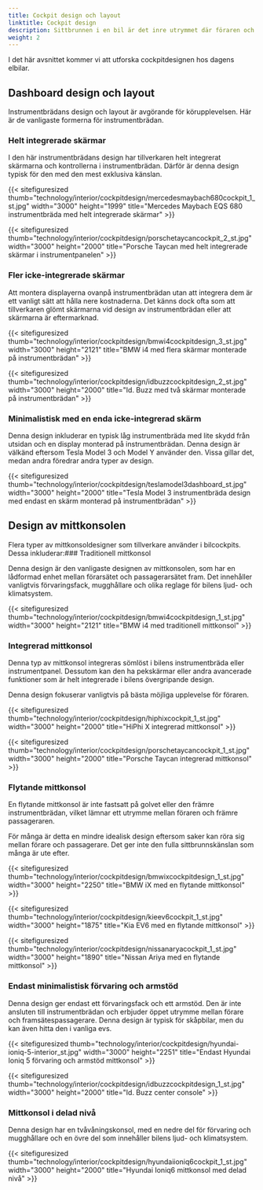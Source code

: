 ```yaml
---
title: Cockpit design och layout
linktitle: Cockpit design
description: Sittbrunnen i en bil är det inre utrymmet där föraren och passagerarna interagerar med bilens funktioner och egenskaper. Därför är cockpitdesignen avgörande för bilens övergripande attraktionskraft, prestanda, komfort och säkerhet.
weight: 2
---
```

<!-- markdownlint-disable MD033 -->
I det här avsnittet kommer vi att utforska cockpitdesignen hos dagens elbilar.

## Dashboard design och layout

Instrumentbrädans design och layout är avgörande för körupplevelsen. Här är de vanligaste formerna för instrumentbrädan.

### Helt integrerade skärmar

I den här instrumentbrädans design har tillverkaren helt integrerat skärmarna och kontrollerna i instrumentbrädan. Därför är denna design typisk för den med den mest exklusiva känslan.

{{< sitefiguresized thumb="technology/interior/cockpitdesign/mercedesmaybach680cockpit_1_st.jpg" width="3000" height="1999" title="Mercedes Maybach EQS 680 instrumentbräda med helt integrerade skärmar" >}}

{{< sitefiguresized thumb="technology/interior/cockpitdesign/porschetaycancockpit_2_st.jpg" width="3000" height="2000" title="Porsche Taycan med helt integrerade skärmar i instrumentpanelen" >}}

### Fler icke-integrerade skärmar

Att montera displayerna ovanpå instrumentbrädan utan att integrera dem är ett vanligt sätt att hålla nere kostnaderna. Det känns dock ofta som att tillverkaren glömt skärmarna vid design av instrumentbrädan eller att skärmarna är eftermarknad.

{{< sitefiguresized thumb="technology/interior/cockpitdesign/bmwi4cockpitdesign_3_st.jpg" width="3000" height="2121" title="BMW i4 med flera skärmar monterade på instrumentbrädan" >}}

{{< sitefiguresized thumb="technology/interior/cockpitdesign/idbuzzcockpitdesign_2_st.jpg" width="3000" height="2000" title="Id. Buzz med två skärmar monterade på instrumentbrädan" >}}


### Minimalistisk med en enda icke-integrerad skärm

Denna design inkluderar en typisk låg instrumentbräda med lite skydd från utsidan och en display monterad på instrumentbrädan. Denna design är välkänd eftersom Tesla Model 3 och Model Y använder den. Vissa gillar det, medan andra föredrar andra typer av design.

{{< sitefiguresized thumb="technology/interior/cockpitdesign/teslamodel3dashboard_st.jpg" width="3000" height="2000" title="Tesla Model 3 instrumentbräda design med endast en skärm monterad på instrumentbrädan" >}}

## Design av mittkonsolen

Flera typer av mittkonsoldesigner som tillverkare använder i bilcockpits. Dessa inkluderar:### Traditionell mittkonsol

Denna design är den vanligaste designen av mittkonsolen, som har en lådformad enhet mellan förarsätet och passagerarsätet fram. Det innehåller vanligtvis förvaringsfack, mugghållare och olika reglage för bilens ljud- och klimatsystem.

{{< sitefiguresized thumb="technology/interior/cockpitdesign/bmwi4cockpitdesign_1_st.jpg" width="3000" height="2121" title="BMW i4 med traditionell mittkonsol" >}}

### Integrerad mittkonsol

Denna typ av mittkonsol integreras sömlöst i bilens instrumentbräda eller instrumentpanel. Dessutom kan den ha pekskärmar eller andra avancerade funktioner som är helt integrerade i bilens övergripande design.

Denna design fokuserar vanligtvis på bästa möjliga upplevelse för föraren.

{{< sitefiguresized thumb="technology/interior/cockpitdesign/hiphixcockpit_1_st.jpg" width="3000" height="2000" title="HiPhi X integrerad mittkonsol" >}}

{{< sitefiguresized thumb="technology/interior/cockpitdesign/porschetaycancockpit_1_st.jpg" width="3000" height="2000" title="Porsche Taycan integrerad mittkonsol" >}}

### Flytande mittkonsol

En flytande mittkonsol är inte fastsatt på golvet eller den främre instrumentbrädan, vilket lämnar ett utrymme mellan föraren och främre passageraren.

För många är detta en mindre idealisk design eftersom saker kan röra sig mellan förare och passagerare. Det ger inte den fulla sittbrunnskänslan som många är ute efter.

{{< sitefiguresized thumb="technology/interior/cockpitdesign/bmwixcockpitdesign_1_st.jpg" width="3000" height="2250" title="BMW iX med en flytande mittkonsol" >}}

{{< sitefiguresized thumb="technology/interior/cockpitdesign/kieev6cockpit_1_st.jpg" width="3000" height="1875" title="Kia EV6 med en flytande mittkonsol" >}}

{{< sitefiguresized thumb="technology/interior/cockpitdesign/nissanaryacockpit_1_st.jpg" width="3000" height="1890" title="Nissan Ariya med en flytande mittkonsol" >}}

### Endast minimalistisk förvaring och armstöd

Denna design ger endast ett förvaringsfack och ett armstöd. Den är inte ansluten till instrumentbrädan och erbjuder öppet utrymme mellan förare och framsätespassagerare. Denna design är typisk för skåpbilar, men du kan även hitta den i vanliga evs.

{{< sitefiguresized thumb="technology/interior/cockpitdesign/hyundai-ioniq-5-interior_st.jpg" width="3000" height="2251" title="Endast Hyundai Ioniq 5 förvaring och armstöd mittkonsol" >}}

{{< sitefiguresized thumb="technology/interior/cockpitdesign/idbuzzcockpitdesign_1_st.jpg" width="3000" height="2000" title="Id. Buzz center console" >}}

### Mittkonsol i delad nivå

Denna design har en tvåvåningskonsol, med en nedre del för förvaring och mugghållare och en övre del som innehåller bilens ljud- och klimatsystem.

{{< sitefiguresized thumb="technology/interior/cockpitdesign/hyundaiioniq6cockpit_1_st.jpg" width="3000" height="2000" title="Hyundai Ioniq6 mittkonsol med delad nivå" >}}